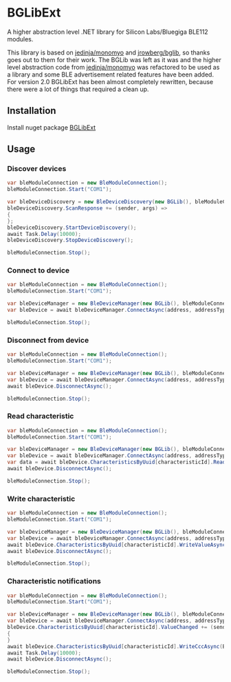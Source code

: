 # BGLibExt

A higher abstraction level .NET library for Silicon Labs/Bluegiga BLE112 modules.

This library is based on [jedinja/monomyo](https://github.com/jedinja/monomyo) and [jrowberg/bglib](https://github.com/jrowberg/bglib), so thanks goes out to them for their work. The BGLib was left as it was and the higher level abstraction code from [jedinja/monomyo](https://github.com/jedinja/monomyo) was refactored to be used as a library and some BLE advertisement related features have been added. For version 2.0 BGLibExt has been almost completely rewritten, because there were a lot of things that required a clean up.

## Installation

Install nuget package [BGLibExt](https://www.nuget.org/packages/BGLibExt/)

## Usage

### Discover devices

```c#
var bleModuleConnection = new BleModuleConnection();
bleModuleConnection.Start("COM1");

var bleDeviceDiscovery = new BleDeviceDiscovery(new BGLib(), bleModuleConnection);
bleDeviceDiscovery.ScanResponse += (sender, args) =>
{
};
bleDeviceDiscovery.StartDeviceDiscovery();
await Task.Delay(10000);
bleDeviceDiscovery.StopDeviceDiscovery();

bleModuleConnection.Stop();
```

### Connect to device

```c#
var bleModuleConnection = new BleModuleConnection();
bleModuleConnection.Start("COM1");

var bleDeviceManager = new BleDeviceManager(new BGLib(), bleModuleConnection);
var bleDevice = await bleDeviceManager.ConnectAsync(address, addressType);

bleModuleConnection.Stop();
```

### Disconnect from device

```c#
var bleModuleConnection = new BleModuleConnection();
bleModuleConnection.Start("COM1");

var bleDeviceManager = new BleDeviceManager(new BGLib(), bleModuleConnection);
var bleDevice = await bleDeviceManager.ConnectAsync(address, addressType);
await bleDevice.DisconnectAsync();

bleModuleConnection.Stop();
```

### Read characteristic

```c#
var bleModuleConnection = new BleModuleConnection();
bleModuleConnection.Start("COM1");

var bleDeviceManager = new BleDeviceManager(new BGLib(), bleModuleConnection);
var bleDevice = await bleDeviceManager.ConnectAsync(address, addressType);
var data = await bleDevice.CharacteristicsByUuid[characteristicId].ReadValueAsync();
await bleDevice.DisconnectAsync();

bleModuleConnection.Stop();
```

### Write characteristic

```c#
var bleModuleConnection = new BleModuleConnection();
bleModuleConnection.Start("COM1");

var bleDeviceManager = new BleDeviceManager(new BGLib(), bleModuleConnection);
var bleDevice = await bleDeviceManager.ConnectAsync(address, addressType);
await bleDevice.CharacteristicsByUuid[characteristicId].WriteValueAsync();
await bleDevice.DisconnectAsync();

bleModuleConnection.Stop();
```

### Characteristic notifications

```c#
var bleModuleConnection = new BleModuleConnection();
bleModuleConnection.Start("COM1");

var bleDeviceManager = new BleDeviceManager(new BGLib(), bleModuleConnection);
var bleDevice = await bleDeviceManager.ConnectAsync(address, addressType);
bleDevice.CharacteristicsByUuid[characteristicId].ValueChanged += (sender, args) =>
{
}
await bleDevice.CharacteristicsByUuid[characteristicId].WriteCccAsync(BleCCCValue.NotificationsEnabled);
await Task.Delay(10000);
await bleDevice.DisconnectAsync();

bleModuleConnection.Stop();
```
